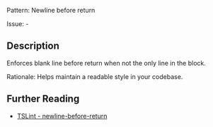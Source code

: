 Pattern: Newline before return

Issue: -

## Description

Enforces blank line before return when not the only line in the block.  
  
Rationale: Helps maintain a readable style in your codebase.

## Further Reading

* [TSLint - newline-before-return](https://palantir.github.io/tslint/rules/newline-before-return)